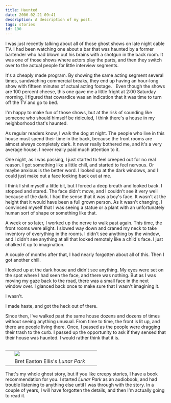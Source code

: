 ```yaml
---
title: Haunted
date: 2006-02-21 09:41
description: A description of my post.
tags: stories
id: 190
---
```

I was just recently talking about all of those ghost shows on late night cable TV.  I had been watching one about a bar that was haunted by a former bartender who had blown out his brains with a shotgun in the back room.  It was one of those shows where actors play the parts, and then they switch over to the actual people for little interview segments.  

It's a cheaply made program.  By showing the same acting segment several times, sandwiching commercial breaks, they end up having an hour-long show with fifteen minutes of actual acting footage.
<span class="spanEndPreview">&nbsp;</span>
Even though the shows are 100 percent cheese, this one gave me a little fright at 2:00 Saturday morning.  I figured that cowardice was an indication that it was time to turn off the TV and go to bed.



I'm happy to make fun of those shows, but at the risk of sounding like someone who should himself be ridiculed, I think there's a house in my neighborhood that's haunted.

As regular readers know, I walk the dog at night.  The people who live in this house must spend their time in the back, because the front rooms are almost always completely dark.  It never really bothered me, and it's a very average house.  I never really paid much attention to it.

One night, as I was passing, I just started to feel creeped out for no real reason.  I got something like a little chill, and started to feel nervous.  Or maybe anxious is the better word.  I looked up at the dark windows, and I could just make out a face looking back out at me.

I think I shit myself a little bit, but I forced a deep breath and looked back.  I stopped and stared.  The face didn't move, and I couldn't see it very well because of the dark.  I had the sense that it was a boy's face.  It wasn't at the height that it would have been a full grown person.  As it wasn't changing, I convinced myself that I was seeing a statue or a plant with an unfortunately human sort of shape or something like that.

A week or so later, I worked up the nerve to walk past again.  This time, the front rooms were alight.  I slowed way down and craned my neck to take inventory of everything in the rooms.  I didn't see anything by the window, and I didn't see anything at all that looked remotely like a child's face.  I just chalked it up to imagination.

A couple of months after that, I had nearly forgotten about all of this.  Then I got another chill.

I looked up at the dark house and didn't see anything.  My eyes were set on the spot where I had seen the face, and there was nothing.  But as I was moving my gaze back to the road, there was a small face in the next window over.  I glanced back once to make sure that I wasn't imagining it.

I wasn't.

I made haste, and got the heck out of there.

Since then, I've walked past the same house dozens and dozens of times without seeing anything unusual.  From time to time, the front is lit up, and there are people living there.  Once, I passed as the people were dragging their trash to the curb.  I passed up the opportunity to ask if they sensed that their house was haunted.  I would rather think that it is.


<table cellpadding="2" align="right"><tr><td width="5" rowspan="2"><spacer type="block" width="5" height="1"></spacer></td><td width="250" ><img src="/img/lunarpark.jpg"/></td></tr><tr><td class="caption" width="250">Bret Easton Ellis's <i>Lunar Park</i></td></tr></table>

That's my whole ghost story, but if you like creepy stories, I have a book recommendation for you.  I started <i>Lunar Park</i> as an audiobook, and had trouble listening to anything else until I was through with the story.  In a couple of years, I will have forgotten the details, and then I'm actually going to read it.